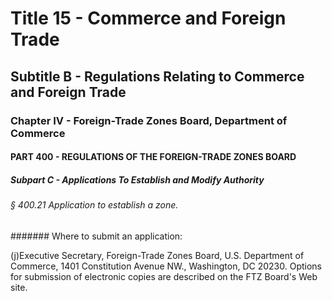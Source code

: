 
# Title 15 - Commerce and Foreign Trade
## Subtitle B - Regulations Relating to Commerce and Foreign Trade
### Chapter IV - Foreign-Trade Zones Board, Department of Commerce
#### PART 400 - REGULATIONS OF THE FOREIGN-TRADE ZONES BOARD
##### Subpart C - Applications To Establish and Modify Authority
###### § 400.21 Application to establish a zone.
####### Where to submit an application:

(j)Executive Secretary, Foreign-Trade Zones Board, U.S. Department of Commerce, 1401 Constitution Avenue NW., Washington, DC 20230. Options for submission of electronic copies are described on the FTZ Board's Web site.
